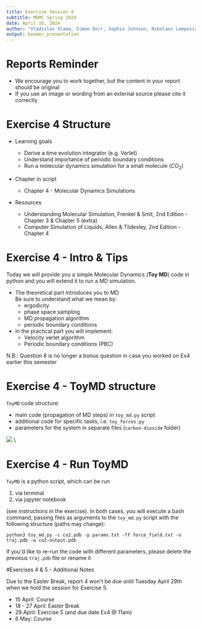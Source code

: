```yaml
---
title: Exercise Session 4
subtitle: MDMC Spring 2024
date: April 16, 2024
author: "Vladislav Slama, Simon Dürr, Sophia Johnson, Nikolaos Lempesis, Andrea Levy"
output: beamer_presentation
---
```


# Reports Reminder

- We encourage you to work together, but the content in your report should be original
- If you use an image or wording from an external source please cite it correctly 
        
# Exercise 4 Structure

- Learning goals
    - Derive a time evolution integrator (e.g. Verlet)
    - Understand importance of periodic boundary conditions 
    - Run a molecular dynamics simulation for a small molecule ($CO_2$) 
    
- Chapter in script
  - Chapter 4 - Molecular Dynamics Simulations  

- Resources
  - Understanding Molecular Simulation, Frenkel & Smit, 2nd Edition - Chapter 3 & Chapter 5 (extra)
  - Computer Simulation of Liquids, Allen & Tildesley, 2nd Edition - Chapter 4

# Exercise 4 - Intro & Tips

Today we will provide you a simple Molecular Dynamics (**Toy MD**) code in python and you will extend it to run a MD simulation.

- The theoretical part introduces you to MD  \
  Be sure to understand what we mean by:
  - ergodicity
  - phase space sampling
  - MD propagation algorithm
  - periodic boundary conditions
- In the practical part you will implement:
  - Velocity verlet algorithm
  - Periodic boundary conditions (PBC)
  
N.B.: Question 8 is no longer a bonus question in case you worked on Ex4 earlier this semester

# Exercise 4 - ToyMD structure

`ToyMD` code structure:

- main code (propagation of MD steps) in `toy_md.py` script
- additional code for specific tasks, i.e. `toy_forces.py`
- parameters for the system in separate files (`carbon-dioxide` folder)

![](/data/mdmc/img_slides/Ex4/toy_MD.png) \


# Exercise 4 - Run ToyMD

`ToyMD` is a python script, which can be run 

1. via terminal
2. via jupyter notebook

(see instructions in the exercise). In both cases, you will execute a bash command, passing files as arguments to the `toy_md.py` script with the following structure (paths may change):


`python3 toy_md.py -c co2.pdb -p params.txt -ff force_field.txt -o traj.pdb -w co2-output.pdb`

If you'd like to re-run the code with different parameters, please delete the previous `traj.pdb` file or rename it

#Exercises 4 & 5 - Additional Notes

Due to the Easter Break, report 4 won't be due until Tuesday April 29th when we hold the session for Exercise 5.

- 15 April: Course
- 18 - 27 April: Easter Break
- 29 April: Exercise 5 (and due date Ex4 @ 11am)
- 6 May: Course
